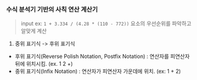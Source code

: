 ### 수식 분석기 기반의 사칙 연산 계산기
>input ex: ```1 + 3.334 / (4.28 * (110 - 772))```
>요소의 우선순위를 파악하고 알맞게 계산

1. 중위 표기식 -> 후위 표기식
* 후위 표기식(Reverse Polish Notation, Postfix Notation) : 연산자를 피연산자 뒤에 위치시킴. (ex. 1 2 +)
* 중위 표기식(Infix Notation) : 연산자가 피연산자 가운데에 위치. (ex: 1 + 2)
